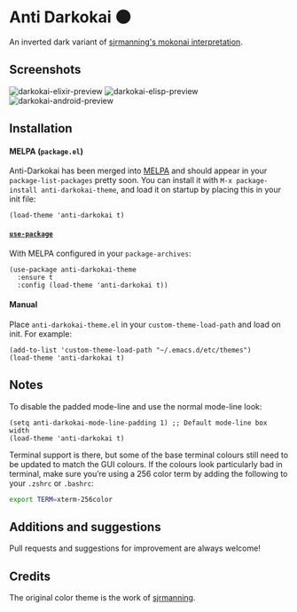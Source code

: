 # Anti Darkokai 🌑

An inverted dark variant of [sjrmanning's mokonai
interpretation](https://github.com/sjrmanning/darkokai).

## Screenshots

![darkokai-elixir-preview](/../screenshots/elixir-example.png)
![darkokai-elisp-preview](/../screenshots/elisp-example.png)
![darkokai-android-preview](/../screenshots/android-example.png)

## Installation

#### MELPA (`package.el`)

Anti-Darkokai has been merged into [MELPA](http://melpa.org) and
should appear in your `package-list-packages` pretty soon. You can
install it with `M-x package-install anti-darkokai-theme`, and load it
on startup by placing this in your init file:

```elisp
(load-theme 'anti-darkokai t)
```

#### [`use-package`](https://github.com/jwiegley/use-package)

With MELPA configured in your `package-archives`:

```elisp
(use-package anti-darkokai-theme
  :ensure t
  :config (load-theme 'anti-darkokai t))
```

#### Manual

Place `anti-darkokai-theme.el` in your `custom-theme-load-path` and
load on init. For example:

```elisp
(add-to-list 'custom-theme-load-path "~/.emacs.d/etc/themes")
(load-theme 'anti-darkokai t)
```

## Notes

To disable the padded mode-line and use the normal mode-line look:

```elisp
(setq anti-darkokai-mode-line-padding 1) ;; Default mode-line box width
(load-theme 'anti-darkokai t)
```

Terminal support is there, but some of the base terminal colours still
need to be updated to match the GUI colours. If the colours look
particularly bad in terminal, make sure you’re using a 256 color term
by adding the following to your `.zshrc` or `.bashrc`:

```bash
export TERM=xterm-256color
```

## Additions and suggestions

Pull requests and suggestions for improvement are always welcome!

## Credits

The original color theme is the work of
[sjrmanning](https://github.com/sjrmanning/darkokai).
